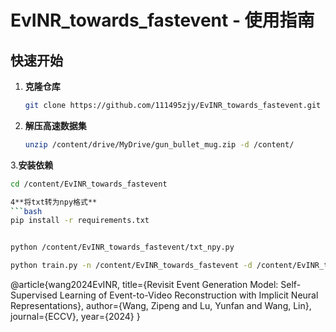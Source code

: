 # EvINR_towards_fastevent - 使用指南

## 快速开始

1. **克隆仓库**
   ```bash
   git clone https://github.com/111495zjy/EvINR_towards_fastevent.git
2. **解压高速数据集**
   ```bash
   unzip /content/drive/MyDrive/gun_bullet_mug.zip -d /content/
3.**安装依赖**
   ```bash
   cd /content/EvINR_towards_fastevent

4**将txt转为npy格式**
   ```bash
   pip install -r requirements.txt


   python /content/EvINR_towards_fastevent/txt_npy.py

   python train.py -n /content/EvINR_towards_fastevent -d /content/EvINR_towards_fastevent/gun_bullet_mug.npy


```
@article{wang2024EvINR,
  title={Revisit Event Generation Model: Self-Supervised Learning of Event-to-Video Reconstruction with Implicit Neural Representations},
  author={Wang, Zipeng and Lu, Yunfan and Wang, Lin},
  journal={ECCV},
  year={2024}
}
```
